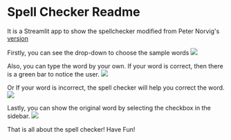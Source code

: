 # Spell Checker Readme 
It is a Streamlit app to show the spellchecker modified from Peter Norvig's [version](https://www.google.com/search?q=spell+checker+norvig&oq=spell+checker+norvig+&aqs=chrome..69i57j35i39j0i8i30l3.5766j0j7&sourceid=chrome&ie=UTF-8)

Firstly, you can see the drop-down to choose the sample words
![](https://i.imgur.com/NVdNxXw.png)

Also, you can type the word by your own. 
If your word is correct, then there is a green bar to notice the user.
![](https://i.imgur.com/wGit6ox.png)

Or If your word is incorrect, the spell checker will help you correct the word.
![](https://i.imgur.com/CgBtZec.png)

Lastly, you can show the original word by selecting the checkbox in the sidebar.
![](https://i.imgur.com/4rADbpk.png)

That is all about the spell checker!
Have Fun!
